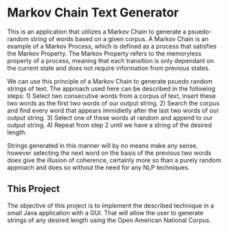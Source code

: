 # Markov Chain Text Generator

This is an application that utilizes a Markov Chain to generate a psuedo-random string of words based on a given corpus.
A Markov Chain is an example of a Markov Process, which is defined as a process that satisfies the Markov Property.
The Markov Property refers to the memoryless property of a process, meaning that each transition is only dependant on the current state and does not require information from previous states.

We can use this principle of a Markov Chain to generate psuedo random strings of text. The approach used here can be described in the following steps:
        1) Select two consecutive words from a corpus of text, insert these two words as the first two words of our output string.
        2) Search the corpus and find every word that appears immidietly after the last two words of our output string.
        3) Select one of these words at random and append to our output string.
        4) Repeat from step 2 until we have a string of the desired length.

Strings generated in this manner will by no means make any sense, however selecting the next word on the basis of the previous two words does give the illusion of coherence, certainly more so than a purely random approach and does so without the need for any NLP techniques.

## This Project

The objective of this project is to implement the described technique in a small Java application with a GUI. That will allow the user to generate strings of any desired length using the Open American National Corpus.
